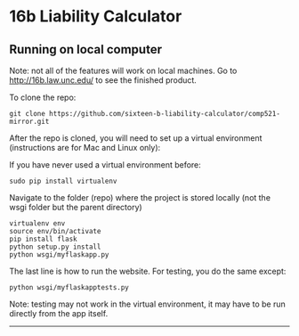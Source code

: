 16b Liability Calculator
==================


Running on local computer
----------------------------

Note: not all of the features will work on local machines. Go to http://16b.law.unc.edu/ to see the finished product.

To clone the repo:

    git clone https://github.com/sixteen-b-liability-calculator/comp521-mirror.git

After the repo is cloned, you will need to set up a virtual environment (instructions are for Mac and Linux only):

If you have never used a virtual environment before:

    sudo pip install virtualenv
    
Navigate to the folder (repo) where the project is stored locally (not the wsgi folder but the parent directory)

    virtualenv env
    source env/bin/activate
    pip install flask
    python setup.py install
    python wsgi/myflaskapp.py

The last line is how to run the website. For testing, you do the same except:

    python wsgi/myflaskapptests.py

Note: testing may not work in the virtual environment, it may have to be run directly from the app itself.

------------------------------

